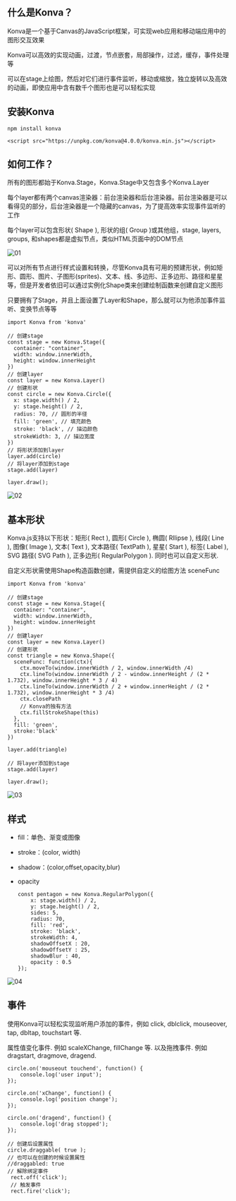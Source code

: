 ## 什么是Konva？

Konva是一个基于Canvas的JavaScript框架，可实现web应用和移动端应用中的图形交互效果

Konva可以高效的实现动画，过渡，节点嵌套，局部操作，过滤，缓存，事件处理等 

可以在stage上绘图，然后对它们进行事件监听，移动或缩放，独立旋转以及高效的动画，即使应用中含有数千个图形也是可以轻松实现

## 安装Konva

```
npm install konva
```

```
<script src="https://unpkg.com/konva@4.0.0/konva.min.js"></script>
```

## 如何工作？

所有的图形都始于Konva.Stage，Konva.Stage中又包含多个Konva.Layer

每个layer都有两个canvas渲染器：前台渲染器和后台渲染器。前台渲染器是可以看得见的部分，后台渲染器是一个隐藏的canvas，为了提高效率实现事件监听的工作

每个layer可以包含形状( Shape ), 形状的组( Group )或其他组，stage, layers, groups, 和shapes都是虚拟节点，类似HTML页面中的DOM节点

![01]()

可以对所有节点进行样式设置和转换，尽管Konva具有可用的预建形状，例如矩形、圆形、图片、子图形(sprites)、文本、线、多边形、正多边形、路径和星星等，但是开发者依旧可以通过实例化Shape类来创建绘制函数来创建自定义图形

只要拥有了Stage，并且上面设置了Layer和Shape，那么就可以为他添加事件监听、变换节点等等

```
import Konva from 'konva'

// 创建stage
const stage = new Konva.Stage({
  container: "container",
  width: window.innerWidth,
  height: window.innerHeight
})
// 创建layer
const layer = new Konva.Layer()
// 创建形状
const circle = new Konva.Circle({
  x: stage.width() / 2,
  y: stage.height() / 2,
  radius: 70, // 圆形的半径
  fill: 'green', // 填充颜色
  stroke: 'black', // 描边颜色
  strokeWidth: 3, // 描边宽度 
})
// 将形状添加到layer
layer.add(circle)
// 将layer添加到stage
stage.add(layer)

layer.draw();
```

![02]()

## 基本形状

Konva.js支持以下形状：矩形( Rect ), 圆形( Circle ), 椭圆( Rllipse ), 线段( Line ), 图像( Image ), 文本( Text ), 文本路径( TextPath ), 星星( Start ), 标签( Label ), SVG 路径( SVG Path ), 正多边形( RegularPolygon ). 同时也可以自定义形状.

自定义形状需使用Shape构造函数创建，需提供自定义的绘图方法 sceneFunc

```
import Konva from 'konva'

// 创建stage
const stage = new Konva.Stage({
  container: "container",
  width: window.innerWidth,
  height: window.innerHeight
})
// 创建layer
const layer = new Konva.Layer()
// 创建形状
const triangle = new Konva.Shape({
  sceneFunc: function(ctx){
    ctx.moveTo(window.innerWidth / 2, window.innerWidth /4)
    ctx.lineTo(window.innerWidth / 2 - window.innerHeight / (2 * 1.732), window.innerHeight * 3 / 4)
    ctx.lineTo(window.innerWidth / 2 + window.innerHeight / (2 * 1.732), window.innerHeight * 3 /4)
    ctx.closePath
    // Konva的独有方法
    ctx.fillStrokeShape(this)
  },
  fill: 'green',
  stroke:'black' 
})

layer.add(triangle)

// 将layer添加到stage
stage.add(layer)

layer.draw();
```

![03]()

## 样式

- fill：单色、渐变或图像

- stroke：(color, width)

- shadow：(color,offset,opacity,blur)

- opacity

  ```
  const pentagon = new Konva.RegularPolygon({
      x: stage.width() / 2,
      y: stage.height() / 2,
      sides: 5,
      radius: 70,
      fill: 'red',
      stroke: 'black',
      strokeWidth: 4,
      shadowOffsetX : 20,
      shadowOffsetY : 25,
      shadowBlur : 40,
      opacity : 0.5
  });
  ```

![04]()

## 事件

使用Konva可以轻松实现监听用户添加的事件，例如 click, dblclick, mouseover, tap, dbltap, touchstart 等. 

属性值变化事件. 例如 scaleXChange, fillChange 等. 以及拖拽事件. 例如 dragstart, dragmove, dragend.

```
circle.on('mouseout touchend', function() {
    console.log('user input');
});

circle.on('xChange', function() {
    console.log('position change');
});

circle.on('dragend', function() {
    console.log('drag stopped');
});

// 创建后设置属性
circle.draggable( true );
// 也可以在创建的时候设置属性
//draggabled: true
// 解除绑定事件
 rect.off('click'); 
 // 触发事件
 rect.fire('click');
```

